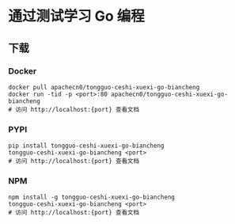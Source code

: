 # 通过测试学习 Go 编程

## 下载

### Docker

```
docker pull apachecn0/tongguo-ceshi-xuexi-go-biancheng
docker run -tid -p <port>:80 apachecn0/tongguo-ceshi-xuexi-go-biancheng
# 访问 http://localhost:{port} 查看文档
```

### PYPI

```
pip install tongguo-ceshi-xuexi-go-biancheng
tongguo-ceshi-xuexi-go-biancheng <port>
# 访问 http://localhost:{port} 查看文档
```

### NPM

```
npm install -g tongguo-ceshi-xuexi-go-biancheng
tongguo-ceshi-xuexi-go-biancheng <port>
# 访问 http://localhost:{port} 查看文档
```